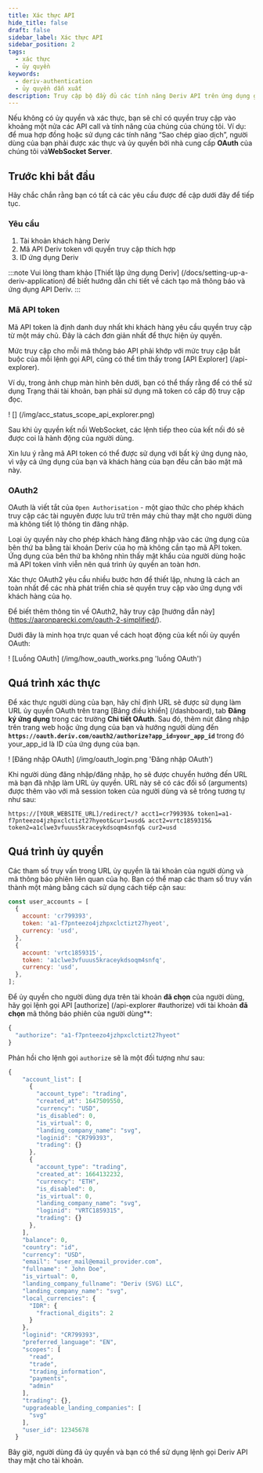```yaml
---
title: Xác thực API
hide_title: false
draft: false
sidebar_label: Xác thực API
sidebar_position: 2
tags:
  - xác thực
  - ủy quyền
keywords:
  - deriv-authentication
  - ủy quyền dẫn xuất
description: Truy cập bộ đầy đủ các tính năng Deriv API trên ứng dụng giao dịch của bạn bằng cách xác thực người dùng bằng mã thông báo API. Tìm hiểu cách làm điều này với một ví dụ API.
---
```


Nếu không có ủy quyền và xác thực, bạn sẽ chỉ có quyền truy cập vào khoảng một nửa các API call và tính năng của chúng của chúng tôi. Ví dụ: để mua hợp đồng hoặc sử dụng các tính năng “Sao chép giao dịch”, người dùng của bạn phải được xác thực và ủy quyền bởi nhà cung cấp **OAuth** của chúng tôi và**WebSocket Server**.

## Trước khi bắt đầu

Hãy chắc chắn rằng bạn có tất cả các yêu cầu được đề cập dưới đây để tiếp tục.

### Yêu cầu

1. Tài khoản khách hàng Deriv
2. Mã API Deriv token với quyền truy cập thích hợp
3. ID ứng dụng Deriv

:::note
Vui lòng tham khảo [Thiết lập ứng dụng Deriv] (/docs/setting-up-a-deriv-application) để biết hướng dẫn chi tiết về cách tạo mã thông báo và ứng dụng API Deriv.
:::

### Mã API token

Mã API token là định danh duy nhất khi khách hàng yêu cầu quyền truy cập từ một máy chủ. Đây là cách đơn giản nhất để thực hiện ủy quyền.

Mức truy cập cho mỗi mã thông báo API phải khớp với mức truy cập bắt buộc của mỗi lệnh gọi API, cũng có thể tìm thấy trong [API Explorer] (/api-explorer).

Ví dụ, trong ảnh chụp màn hình bên dưới, bạn có thể thấy rằng để có thể sử dụng Trạng thái tài khoản, bạn phải sử dụng mã token có cấp độ truy cập đọc.

! [] (/img/acc_status_scope_api_explorer.png)

Sau khi ủy quyền kết nối WebSocket, các lệnh tiếp theo của kết nối đó sẽ được coi là hành động của người dùng.

Xin lưu ý rằng mã API token có thể được sử dụng với bất kỳ ứng dụng nào, vì vậy cả ứng dụng của bạn và khách hàng của bạn đều cần bảo mật mã này.

### OAuth2

OAuth là viết tắt của `Open Authorisation` - một giao thức cho phép khách truy cập các tài nguyên được lưu trữ trên máy chủ thay mặt cho người dùng mà không tiết lộ thông tin đăng nhập.

Loại ủy quyền này cho phép khách hàng đăng nhập vào các ứng dụng của bên thứ ba bằng tài khoản Deriv của họ mà không cần tạo mã API token. Ứng dụng của bên thứ ba không nhìn thấy mật khẩu của người dùng hoặc mã API token vĩnh viễn nên quá trình ủy quyền an toàn hơn.

Xác thực OAuth2 yêu cầu nhiều bước hơn để thiết lập, nhưng là cách an toàn nhất để các nhà phát triển chia sẻ quyền truy cập vào ứng dụng với khách hàng của họ.

Để biết thêm thông tin về OAuth2, hãy truy cập [hướng dẫn này] (https://aaronparecki.com/oauth-2-simplified/).

Dưới đây là minh họa trực quan về cách hoạt động của kết nối ủy quyền OAuth:

! [Luồng OAuth] (/img/how_oauth_works.png 'luồng OAuth')

## Quá trình xác thực

Để xác thực người dùng của bạn, hãy chỉ định URL sẽ được sử dụng làm URL ủy quyền OAuth trên trang [Bảng điều khiển] (/dashboard), tab **Đăng ký ứng dụng** trong các trường **Chi tiết OAuth**. Sau đó, thêm nút đăng nhập trên trang web hoặc ứng dụng của bạn và hướng người dùng đến **`https://oauth.deriv.com/oauth2/authorize?app_id=your_app_id`** trong đó your_app_id là ID của ứng dụng của bạn.

! [Đăng nhập OAuth] (/img/oauth_login.png 'Đăng nhập OAuth')

Khi người dùng đăng nhập/đăng nhập, họ sẽ được chuyển hướng đến URL mà bạn đã nhập làm URL ủy quyền. URL này sẽ có các đối số (arguments) được thêm vào với mã session token của người dùng và sẽ trông tương tự như sau:

`https://[YOUR_WEBSITE_URL]/redirect/? acct1=cr799393& token1=a1-f7pnteezo4jzhpxclctizt27hyeot&cur1=usd& acct2=vrtc1859315& token2=a1clwe3vfuuus5kraceykdsoqm4snfq& cur2=usd`

## Quá trình ủy quyền

Các tham số truy vấn trong URL ủy quyền là tài khoản của người dùng và mã thông báo phiên liên quan của họ. Bạn có thể map các tham số truy vấn thành một mảng bằng cách sử dụng cách tiếp cận sau:

```js showLineNumbers
const user_accounts = [
  {
    account: 'cr799393',
    token: 'a1-f7pnteezo4jzhpxclctizt27hyeot',
    currency: 'usd',
  },
  {
    account: 'vrtc1859315',
    token: 'a1clwe3vfuuus5kraceykdsoqm4snfq',
    currency: 'usd',
  },
];
```

Để ủy quyền cho người dùng dựa trên tài khoản **đã chọn** của người dùng, hãy gọi lệnh gọi API [authorize] (/api-explorer #authorize) với tài khoản **đã chọn** mã thông báo phiên của người dùng\*\*:

```js showLineNumbers
{
  "authorize": "a1-f7pnteezo4jzhpxclctizt27hyeot"
}
```

Phản hồi cho lệnh gọi `authorize` sẽ là một đối tượng như sau:

```js showLineNumbers
{
    "account_list": [
      {
        "account_type": "trading",
        "created_at": 1647509550,
        "currency": "USD",
        "is_disabled": 0,
        "is_virtual": 0,
        "landing_company_name": "svg",
        "loginid": "CR799393",
        "trading": {}
      },
      {
        "account_type": "trading",
        "created_at": 1664132232,
        "currency": "ETH",
        "is_disabled": 0,
        "is_virtual": 0,
        "landing_company_name": "svg",
        "loginid": "VRTC1859315",
        "trading": {}
      },
    ],
    "balance": 0,
    "country": "id",
    "currency": "USD",
    "email": "user_mail@email_provider.com",
    "fullname": " John Doe",
    "is_virtual": 0,
    "landing_company_fullname": "Deriv (SVG) LLC",
    "landing_company_name": "svg",
    "local_currencies": {
      "IDR": {
        "fractional_digits": 2
      }
    },
    "loginid": "CR799393",
    "preferred_language": "EN",
    "scopes": [
      "read",
      "trade",
      "trading_information",
      "payments",
      "admin"
    ],
    "trading": {},
    "upgradeable_landing_companies": [
      "svg"
    ],
    "user_id": 12345678
  }
```

Bây giờ, người dùng đã ủy quyền và bạn có thể sử dụng lệnh gọi Deriv API thay mặt cho tài khoản.
